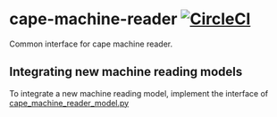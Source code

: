# cape-machine-reader [![CircleCI](https://circleci.com/gh/bloomsburyai/cape-machine-reader.svg?style=svg&circle-token=62818f17fe9047851372b7ba8fa0037a2593eebe)](https://circleci.com/gh/bloomsburyai/cape-machine-reader)

Common interface for cape machine reader.

## Integrating new machine reading models

To integrate a new machine reading model, implement the interface of [cape_machine_reader_model.py](https://github.com/bloomsburyai/cape-machine-reader/blob/master/cape_machine_reader/cape_machine_reader_model.py)


